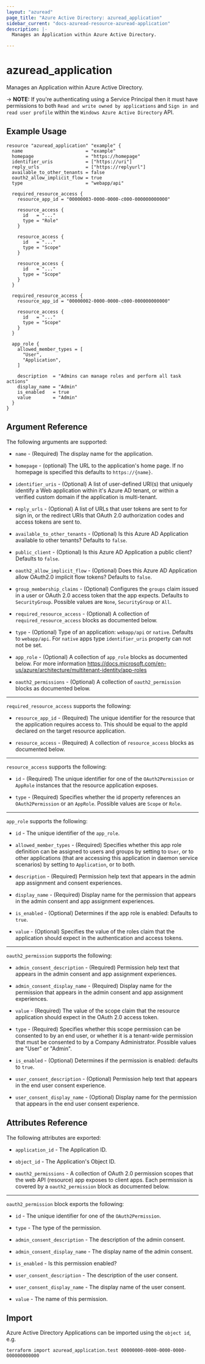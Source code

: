 ```yaml
---
layout: "azuread"
page_title: "Azure Active Directory: azuread_application"
sidebar_current: "docs-azuread-resource-azuread-application"
description: |-
  Manages an Application within Azure Active Directory.

---
```


# azuread_application

Manages an Application within Azure Active Directory.

-> **NOTE:** If you're authenticating using a Service Principal then it must have permissions to both `Read and write owned by applications` and `Sign in and read user profile` within the `Windows Azure Active Directory` API.

## Example Usage

```hcl
resource "azuread_application" "example" {
  name                       = "example"
  homepage                   = "https://homepage"
  identifier_uris            = ["https://uri"]
  reply_urls                 = ["https://replyurl"]
  available_to_other_tenants = false
  oauth2_allow_implicit_flow = true
  type                       = "webapp/api"

  required_resource_access {
    resource_app_id = "00000003-0000-0000-c000-000000000000"

    resource_access {
      id   = "..."
      type = "Role"
    }

    resource_access {
      id   = "..."
      type = "Scope"
    }

    resource_access {
      id   = "..."
      type = "Scope"
    }
  }

  required_resource_access {
    resource_app_id = "00000002-0000-0000-c000-000000000000"

    resource_access {
      id   = "..."
      type = "Scope"
    }
  }

  app_role {
    allowed_member_types = [
      "User",
      "Application",
    ]

    description  = "Admins can manage roles and perform all task actions"
    display_name = "Admin"
    is_enabled   = true
    value        = "Admin"
  }
}
```

## Argument Reference

The following arguments are supported:

* `name` - (Required) The display name for the application.

* `homepage` - (optional) The URL to the application's home page. If no homepage is specified this defaults to `https://{name}`.

* `identifier_uris` - (Optional) A list of user-defined URI(s) that uniquely identify a Web application within it's Azure AD tenant, or within a verified custom domain if the application is multi-tenant.

* `reply_urls` - (Optional) A list of URLs that user tokens are sent to for sign in, or the redirect URIs that OAuth 2.0 authorization codes and access tokens are sent to.

* `available_to_other_tenants` - (Optional) Is this Azure AD Application available to other tenants? Defaults to `false`.

* `public_client` - (Optional) Is this Azure AD Application a public client? Defaults to `false`.

* `oauth2_allow_implicit_flow` - (Optional) Does this Azure AD Application allow OAuth2.0 implicit flow tokens? Defaults to `false`.

* `group_membership_claims` - (Optional) Configures the `groups` claim issued in a user or OAuth 2.0 access token that the app expects. Defaults to `SecurityGroup`. Possible values are `None`, `SecurityGroup` or `All`.

* `required_resource_access` - (Optional) A collection of `required_resource_access` blocks as documented below.

* `type` - (Optional) Type of an application: `webapp/api` or `native`. Defaults to `webapp/api`. For `native` apps type `identifier_uris` property can not not be set.

* `app_role` - (Optional) A collection of `app_role` blocks as documented below. For more information https://docs.microsoft.com/en-us/azure/architecture/multitenant-identity/app-roles

* `oauth2_permissions` - (Optional) A collection of `oauth2_permission` blocks as documented below.

---

`required_resource_access` supports the following:

* `resource_app_id` - (Required) The unique identifier for the resource that the application requires access to. This should be equal to the appId declared on the target resource application.

* `resource_access` - (Required) A collection of `resource_access` blocks as documented below.

---

`resource_access` supports the following:

* `id` - (Required) The unique identifier for one of the `OAuth2Permission` or `AppRole` instances that the resource application exposes.

* `type` - (Required) Specifies whether the id property references an `OAuth2Permission` or an `AppRole`. Possible values are `Scope` or `Role`.

---

`app_role` supports the following:

* `id` - The unique identifier of the `app_role`.

* `allowed_member_types` - (Required) Specifies whether this app role definition can be assigned to users and groups by setting to `User`, or to other applications (that are accessing this application in daemon service scenarios) by setting to `Application`, or to both.

* `description` - (Required) Permission help text that appears in the admin app assignment and consent experiences.

* `display_name` - (Required) Display name for the permission that appears in the admin consent and app assignment experiences.

* `is_enabled` - (Optional) Determines if the app role is enabled: Defaults to `true`.

* `value` - (Optional) Specifies the value of the roles claim that the application should expect in the authentication and access tokens.

---

`oauth2_permission` supports the following:

* `admin_consent_description` - (Required) Permission help text that appears in the admin consent and app assignment experiences.

* `admin_consent_display_name` - (Required) Display name for the permission that appears in the admin consent and app assignment experiences.

* `value` - (Required) The value of the scope claim that the resource application should expect in the OAuth 2.0 access token.

* `type` - (Required) Specifies whether this scope permission can be consented to by an end user, or whether it is a tenant-wide permission that must be consented to by a Company Administrator. Possible values are "User" or "Admin".

* `is_enabled` - (Optional) Determines if the permission is enabled: defaults to `true`.

* `user_consent_description` - (Optional) Permission help text that appears in the end user consent experience.

* `user_consent_display_name` - (Optional) Display name for the permission that appears in the end user consent experience.

## Attributes Reference

The following attributes are exported:

* `application_id` - The Application ID.

* `object_id` - The Application's Object ID.

* `oauth2_permissions` - A collection of OAuth 2.0 permission scopes that the web API (resource) app exposes to client apps. Each permission is covered by a `oauth2_permission` block as documented below.

---

`oauth2_permission` block exports the following:

* `id` - The unique identifier for one of the `OAuth2Permission`.

* `type` - The type of the permission.

* `admin_consent_description` - The description of the admin consent.

* `admin_consent_display_name` - The display name of the admin consent.

* `is_enabled` - Is this permission enabled?

* `user_consent_description` - The description of the user consent.

* `user_consent_display_name` - The display name of the user consent.

* `value` - The name of this permission.

## Import

Azure Active Directory Applications can be imported using the `object id`, e.g.

```shell
terraform import azuread_application.test 00000000-0000-0000-0000-000000000000
```
